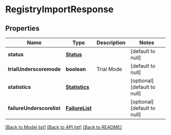 # RegistryImportResponse

## Properties
Name | Type | Description | Notes
------------ | ------------- | ------------- | -------------
**status** | [**Status**](Status.md) |  | [default to null]
**trialUnderscoremode** | **boolean** | Trial Mode | [default to null]
**statistics** | [**Statistics**](Statistics.md) |  | [optional] [default to null]
**failureUnderscorelist** | [**FailureList**](FailureList.md) |  | [optional] [default to null]

[[Back to Model list]](../README.md#documentation-for-models) [[Back to API list]](../README.md#documentation-for-api-endpoints) [[Back to README]](../README.md)


